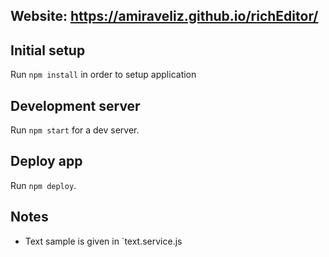 ## Website: https://amiraveliz.github.io/richEditor/

## Initial setup
Run `npm install` in order to setup application

## Development server
Run `npm start` for a dev server.

## Deploy app
Run `npm deploy`.

## Notes
+ Text sample is given in `text.service.js


